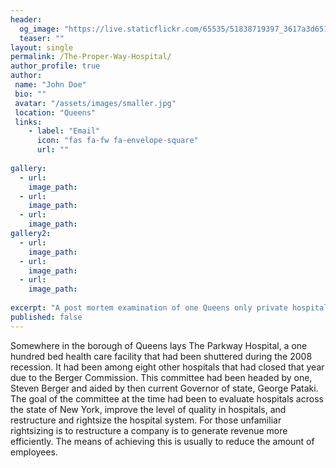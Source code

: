 ```yaml
---
header:
  og_image: "https://live.staticflickr.com/65535/51838719397_3617a3d651_o.jpg"
  teaser: ""
layout: single
permalink: /The-Proper-Way-Hospital/
author_profile: true
author: 
 name: "John Doe"
 bio: ""
 avatar: "/assets/images/smaller.jpg"
 location: "Queens"  
 links:
    - label: "Email"
      icon: "fas fa-fw fa-envelope-square"
      url: ""
    
gallery:
  - url:  
    image_path: 
  - url:  
    image_path: 
  - url:  
    image_path: 
gallery2:
  - url:  
    image_path: 
  - url:  
    image_path: 
  - url:  
    image_path: 
      
excerpt: "A post mortem examination of one Queens only private hospitals"       
published: false
---
```


Somewhere in the borough of Queens lays The Parkway Hospital, a one hundred bed health care facility that had been shuttered during the 2008 recession. It had been among eight other hospitals that had closed that year due to the Berger Commission. This committee had been headed by one, Steven Berger and aided by then current Governor of state, George Pataki. The goal of the committee at the time had been to evaluate hospitals across the state of New York, improve the level of quality in hospitals, and restructure and rightsize the hospital system. For those unfamiliar rightsizing is to restructure a company is to generate revenue more efficiently. The means of achieving this is usually to reduce the amount of employees.
